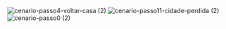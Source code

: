 ![cenario-passo4-voltar-casa (2)](https://github.com/user-attachments/assets/cc952067-ebb9-42e1-818e-cb6a405f4764)
![cenario-passo11-cidade-perdida (2)](https://github.com/user-attachments/assets/cb5643aa-578a-496c-b86e-f51b6d43a38c)
![cenario-passo0 (2)](https://github.com/user-attachments/assets/ca639774-d43e-40f5-a8da-04e8f4c05ccc)
